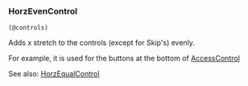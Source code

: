 ### HorzEvenControl

``` suneido
(@controls)
```

Adds x stretch to the controls (except for Skip's) evenly.

For example, it is used for the buttons at the bottom of [AccessControl](<AccessControl.md>)

See also: [HorzEqualControl](<HorzEqualControl.md>)